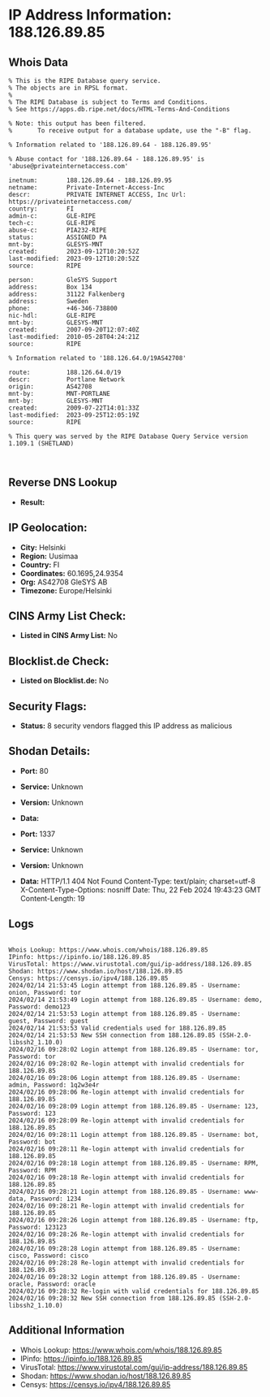 # IP Address Information: 188.126.89.85

## Whois Data
```
% This is the RIPE Database query service.
% The objects are in RPSL format.
%
% The RIPE Database is subject to Terms and Conditions.
% See https://apps.db.ripe.net/docs/HTML-Terms-And-Conditions

% Note: this output has been filtered.
%       To receive output for a database update, use the "-B" flag.

% Information related to '188.126.89.64 - 188.126.89.95'

% Abuse contact for '188.126.89.64 - 188.126.89.95' is 'abuse@privateinternetaccess.com'

inetnum:        188.126.89.64 - 188.126.89.95
netname:        Private-Internet-Access-Inc
descr:          PRIVATE INTERNET ACCESS, Inc Url: https://privateinternetaccess.com/
country:        FI
admin-c:        GLE-RIPE
tech-c:         GLE-RIPE
abuse-c:        PIA232-RIPE
status:         ASSIGNED PA
mnt-by:         GLESYS-MNT
created:        2023-09-12T10:20:52Z
last-modified:  2023-09-12T10:20:52Z
source:         RIPE

person:         GleSYS Support
address:        Box 134
address:        31122 Falkenberg
address:        Sweden
phone:          +46-346-738800
nic-hdl:        GLE-RIPE
mnt-by:         GLESYS-MNT
created:        2007-09-20T12:07:40Z
last-modified:  2010-05-28T04:24:21Z
source:         RIPE

% Information related to '188.126.64.0/19AS42708'

route:          188.126.64.0/19
descr:          Portlane Network
origin:         AS42708
mnt-by:         MNT-PORTLANE
mnt-by:         GLESYS-MNT
created:        2009-07-22T14:01:33Z
last-modified:  2023-09-25T12:05:19Z
source:         RIPE

% This query was served by the RIPE Database Query Service version 1.109.1 (SHETLAND)



```
## Reverse DNS Lookup
- **Result:** 

## IP Geolocation:
- **City:** Helsinki
- **Region:** Uusimaa
- **Country:** FI
- **Coordinates:** 60.1695,24.9354
- **Org:** AS42708 GleSYS AB
- **Timezone:** Europe/Helsinki

## CINS Army List Check:
- **Listed in CINS Army List:** 
No

## Blocklist.de Check:
- **Listed on Blocklist.de:** 
No

## Security Flags:
- **Status:** 8 security vendors flagged this IP address as malicious

## Shodan Details:
- **Port:** 80
- **Service:** Unknown
- **Version:** Unknown
- **Data:** 

- **Port:** 1337
- **Service:** Unknown
- **Version:** Unknown
- **Data:** HTTP/1.1 404 Not Found
Content-Type: text/plain; charset=utf-8
X-Content-Type-Options: nosniff
Date: Thu, 22 Feb 2024 19:43:23 GMT
Content-Length: 19



## Logs
```

Whois Lookup: https://www.whois.com/whois/188.126.89.85
IPinfo: https://ipinfo.io/188.126.89.85
VirusTotal: https://www.virustotal.com/gui/ip-address/188.126.89.85
Shodan: https://www.shodan.io/host/188.126.89.85
Censys: https://censys.io/ipv4/188.126.89.85
2024/02/14 21:53:45 Login attempt from 188.126.89.85 - Username: onion, Password: tor
2024/02/14 21:53:49 Login attempt from 188.126.89.85 - Username: demo, Password: demo123
2024/02/14 21:53:53 Login attempt from 188.126.89.85 - Username: guest, Password: guest
2024/02/14 21:53:53 Valid credentials used for 188.126.89.85
2024/02/14 21:53:53 New SSH connection from 188.126.89.85 (SSH-2.0-libssh2_1.10.0)
2024/02/16 09:28:02 Login attempt from 188.126.89.85 - Username: tor, Password: tor
2024/02/16 09:28:02 Re-login attempt with invalid credentials for 188.126.89.85
2024/02/16 09:28:06 Login attempt from 188.126.89.85 - Username: admin, Password: 1q2w3e4r
2024/02/16 09:28:06 Re-login attempt with invalid credentials for 188.126.89.85
2024/02/16 09:28:09 Login attempt from 188.126.89.85 - Username: 123, Password: 123
2024/02/16 09:28:09 Re-login attempt with invalid credentials for 188.126.89.85
2024/02/16 09:28:11 Login attempt from 188.126.89.85 - Username: bot, Password: bot
2024/02/16 09:28:11 Re-login attempt with invalid credentials for 188.126.89.85
2024/02/16 09:28:18 Login attempt from 188.126.89.85 - Username: RPM, Password: RPM
2024/02/16 09:28:18 Re-login attempt with invalid credentials for 188.126.89.85
2024/02/16 09:28:21 Login attempt from 188.126.89.85 - Username: www-data, Password: 1234
2024/02/16 09:28:21 Re-login attempt with invalid credentials for 188.126.89.85
2024/02/16 09:28:26 Login attempt from 188.126.89.85 - Username: ftp, Password: 123123
2024/02/16 09:28:26 Re-login attempt with invalid credentials for 188.126.89.85
2024/02/16 09:28:28 Login attempt from 188.126.89.85 - Username: cisco, Password: cisco
2024/02/16 09:28:28 Re-login attempt with invalid credentials for 188.126.89.85
2024/02/16 09:28:32 Login attempt from 188.126.89.85 - Username: oracle, Password: oracle
2024/02/16 09:28:32 Re-login with valid credentials for 188.126.89.85
2024/02/16 09:28:32 New SSH connection from 188.126.89.85 (SSH-2.0-libssh2_1.10.0)

```
## Additional Information
- Whois Lookup: https://www.whois.com/whois/188.126.89.85
- IPinfo: https://ipinfo.io/188.126.89.85
- VirusTotal: https://www.virustotal.com/gui/ip-address/188.126.89.85
- Shodan: https://www.shodan.io/host/188.126.89.85
- Censys: https://censys.io/ipv4/188.126.89.85


